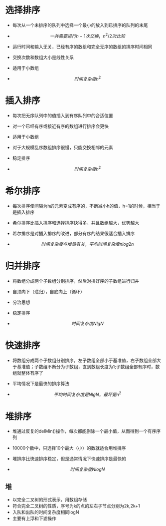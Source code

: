 # 选择排序

- 每次从一个未排序的队列中选择一个最小的放入到已排序的队列的末尾

- $$
  一共需要进行n-1次交换，n^2/2次比较
  $$

- 运行时间和输入无关，已经有序的数组和完全无序的数组的排序时间相同

- 交换次数和数组大小是线性关系

- 适用于小数组

- $$
  时间复杂度n^2
  $$

  

# 插入排序

- 每次把无序队列中的值插入到有序队列中的合适位置

- 对一个已经有序或接近有序的数组进行排序会更快

- 适用于小数组

- 对于大规模乱序数组排序很慢，只能交换相邻的元素

- 稳定排序

- $$
  时间复杂度n^2
  $$

# 希尔排序

- 每次排序使间隔为h的元素变成有序的，不断减小h的值，h=1的时候，相当于是插入排序

- 希尔排序比插入排序和选择排序快得多，并且数组越大，优势越大

- 希尔排序是对插入排序的改进，部分有序的结果很适合插入排序

- $$
  时间复杂度与增量有关，平均时间复杂度nlog2n
  $$

# 归并排序

- 将数组分成两个子数组分别排序，然后对排好序的子数组进行归并

- 自顶向下（递归），自底向上（循环）

- 分治思想

- 稳定排序

- $$
  时间复杂度NlgN
  $$

  

# 快速排序

- 将数组分成两个子数组分别排序，左子数组全部小于基准值，右子数组全部大于基准值；子数组不断分为子数组，直到数组长度为1;子数组全部有序时，数组就整体有序了

- 平均情况下是最快的排序算法

- $$
  平均时间复杂度是NlgN，最坏是n^2
  $$

  

# 堆排序

- 堆通过反复的delMin()操作，每次都能删除一个最小值，从而得到一个有序序列

- 10000个数中，只选择10个最大（小）的数就适合用堆排序

- 堆排序比快速排序稳定，但是通常情况下快速排序是最快的

- $$
  时间复杂度 NlogN
  $$

## 堆

- 以完全二叉树的形式表示，用数组存储
- 符合完全二叉树的性质，序号为k的点的左右子节点分别为2k,2k+1
- 入队和出队的时间复杂度相同logN
- 主要有上浮和下滤操作

